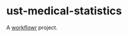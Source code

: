 # ust-medical-statistics

A [workflowr][] project.

[workflowr]: https://github.com/jdblischak/workflowr
